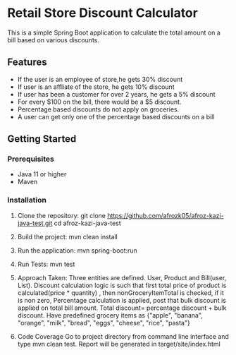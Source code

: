 # Retail Store Discount Calculator

This is a simple Spring Boot application to calculate the total amount on a bill based on various discounts.

## Features

- If the user is an employee of store,he gets 30% discount
- If user is an affliate of the store, he gets 10% discount
- If user has been a customer for over 2 years, he gets a 5% discount
- For every $100 on the bill, there would be a $5 discount.
- Percentage based discounts do not apply on groceries.
- A user can get only one of the percentage based discounts on a bill

## Getting Started

### Prerequisites

- Java 11 or higher
- Maven

### Installation

1. Clone the repository:
   git clone https://github.com/afrozk05/afroz-kazi-java-test.git
   cd afroz-kazi-java-test

2. Build the project:
   mvn clean install

3. Run the application:
   mvn spring-boot:run

4. Run Tests:
   mvn test

5. Approach Taken:
   Three entities are defined. User, Product and Bill(user, List<Product>).
   Discount calculation logic is such that first total price of product is 
   calculated(price * quantity) , then nonGroceryItemTotal is checked, if it is non zero, 
   Percentage calculation is applied, post that bulk discount is applied on total bill amount.
   Total discount= percentage discount + bulk discount.
   Have predefined grocery items as {"apple", "banana", "orange", "milk", "bread", "eggs", "cheese", "rice", "pasta"}

6. Code Coverage
   Go to project directory from command line interface and type mvn clean test. Report will be generated
   in target/site/index.html
